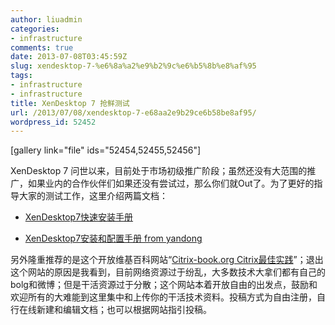 ```yaml
---
author: liuadmin
categories:
- infrastructure
comments: true
date: 2013-07-08T03:45:59Z
slug: xendesktop-7-%e6%8a%a2%e9%b2%9c%e6%b5%8b%e8%af%95
tags:
- infrastructure
- infrastructure
title: XenDesktop 7 抢鲜测试
url: /2013/07/08/xendesktop-7-e68aa2e9b29ce6b58be8af95/
wordpress_id: 52452
---
```


[gallery link="file" ids="52454,52455,52456"]

XenDesktop 7 问世以来，目前处于市场初级推广阶段；虽然还没有大范围的推广，如果业内的合作伙伴们如果还没有尝试过，那么你们就Out了。为了更好的指导大家的测试工作，这里介绍两篇文档：



	
  * [XenDesktop7快速安装手册](http://wiki.citrix-book.org/xendesktop/%E6%B5%8B%E8%AF%95/xendesktop7%E5%BF%AB%E9%80%9F%E5%AE%89%E8%A3%85%E6%89%8B%E5%86%8C)

	
  * [XenDesktop7安装和配置手册 from yandong](http://wiki.citrix-book.org/xendesktop/%E6%B5%8B%E8%AF%95/xendesktop7%E5%AE%89%E8%A3%85%E5%92%8C%E9%85%8D%E7%BD%AE%E6%89%8B%E5%86%8C)


另外隆重推荐的是这个开放维基百科网站“[Citrix-book.org Citrix最佳实践](http://wiki.citrix-book.org/)”；退出这个网站的原因是我看到，目前网络资源过于纷乱，大多数技术大拿们都有自己的bolg和微博；但是干活资源过于分散；这个网站本着开放自由的出发点，鼓励和欢迎所有的大难能到这里集中和上传你的干活技术资料。投稿方式为自由注册，自行在线新建和编辑文档；也可以根据网站指引投稿。
